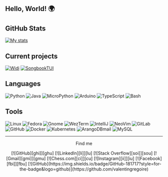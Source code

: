 ## Hello, World! 🌍

## GitHub Stats
[![My stats](https://github-readme-stats.vercel.app/api?username=valentingregoire&show_icons=true&theme=github_dark_dimmed&hide_border=true)](https://github.com/valentingregoire)

## Current projects
[![Widi](https://github-readme-stats.vercel.app/api/pin/?username=valentingregoire&repo=Widi&theme=github_dark_dimmed&hide_border=true)](https://github.com/valentingregoire/Widi)
[![SongbookTUI](https://github-readme-stats.vercel.app/api/pin/?username=valentingregoire&repo=SongbookTUI&theme=github_dark_dimmed&hide_border=true)](https://github.com/valentingregoire/SongbookTUI)

## Languages

![Python](https://img.shields.io/badge/Python-3776AB?style=for-the-badge&logo=python&logoColor=white)
![Java](https://img.shields.io/badge/%E2%98%95%20Java-3178C6?style=for-the-badge&logoColor=white)
![MicroPython](https://img.shields.io/badge/MicroPython-2B2728?style=for-the-badge&logo=micropython&logoColor=white)
![Arduino](https://img.shields.io/badge/Arduino-00878F?style=for-the-badge&logo=arduino&logoColor=white)
![TypeScript](https://img.shields.io/badge/TypeScript-3178C6?style=for-the-badge&logo=typescript&logoColor=white)
![Bash](https://img.shields.io/badge/Bash-4EAA25?style=for-the-badge&logo=gnubash&logoColor=white)



## Tools
![Linux](https://img.shields.io/badge/-Linux-333333?style=for-the-badge&logo=linux&logoColor=cccccc)
![Fedora](https://img.shields.io/badge/Fedora-51A2DA?style=for-the-badge&logo=fedora&logoColor=white)
![Gnome](https://img.shields.io/badge/Gnome-4A86CF?style=for-the-badge&logo=gnome&logoColor=white)
![WezTerm](https://img.shields.io/badge/WezTerm-4E49EE?style=for-the-badge&logo=wezterm&logoColor=white)
![IntelliJ](https://img.shields.io/badge/IntelliJ-000000?style=for-the-badge&logo=intellijidea&logoColor=white)
![NeoVim](https://img.shields.io/badge/Neovim-57A143?style=for-the-badge&logo=neovim&logoColor=white)
![GitLab](https://img.shields.io/badge/GitLab-FC6D26?style=for-the-badge&logo=gitlab&logoColor=white)
![GitHub](https://img.shields.io/badge/GitHub-181717?style=for-the-badge&logo=github&logoColor=white)
![Docker](https://img.shields.io/badge/Docker-2496ED?style=for-the-badge&logo=docker&logoColor=white)
![Kubernetes](https://img.shields.io/badge/Kubernetes-326CE5?style=for-the-badge&logo=kubernetes&logoColor=white)
![ArangoDB](https://img.shields.io/badge/ArangoDB-DDE072?style=for-the-badge&logo=arangodb&logoColor=black)mail
![MySQL](https://img.shields.io/badge/MySQL-4479A1?style=for-the-badge&logo=mysql&logoColor=white)




***

<p align="center">
  Find me
</p>
<p align="center">
  [![GitHub][ghi]][ghu]
  [![LinkedIn][li]][lu]
  [![Stack Overflow][soi]][sou]
  [![Gmail][gmi]][gmu]
  [![Chess.com][ci]][cu]
  [![Instagram][ii]][iu]
  [![Facebook][fbi]][fbu]
  [![GitHub](https://img.shields.io/badge/GitHub-181717?style=for-the-badge&logo=github)](https://github.com/valentingregoire)
</p>


[ghi]:  https://img.shields.io/badge/GitHub-181717?style=for-the-badge&logo=github
[ghu]:  https://github.com/valentingregoire
[li]:   https://img.shields.io/badge/LinkedIn-0077b5?style=for-the-badge&logo=linkedin
[lu]:   https://www.linkedin.com/in/valenting/
[soi]:  https://img.shields.io/badge/Stack%20Overflow-F58025?style=for-the-badge&logo=stackoverflow&logoColor=white
[sou]:  https://stackoverflow.com/users/2469425/valentin-gr%c3%a9goire?tab=profile
[gmi]:  https://img.shields.io/badge/Gmail-EA4335?style=for-the-badge&logo=gmail&logoColor=white
[gmu]:  mailto:valentin.gregoire@gmail.com
[ci]:   https://img.shields.io/badge/Chess.com-81B64C?style=for-the-badge&logo=chessdotcom&logoColor=white
[cu]:   https://www.chess.com/member/mathvalg
[ii]:   https://img.shields.io/badge/Instagram-FF0069?style=for-the-badge&logo=instagram&logoColor=white
[iu]:   https://www.instagram.com/tennegregoire/
[fbi]:  https://img.shields.io/badge/Facebook-0866FF?style=for-the-badge&logo=facebook&logoColor=white
[fbu]:  https://www.facebook.com/Thanaatos/


